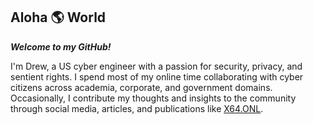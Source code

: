 ## Aloha 🌎 World
***Welcome to my GitHub!***

I'm Drew, a US cyber engineer with a passion for security, privacy, and sentient rights. I spend most of my online time collaborating with cyber citizens across academia, corporate, and government domains. Occasionally, I contribute my thoughts and insights to the community through social media, articles, and  publications like [X64.ONL](https://x64.onl).
